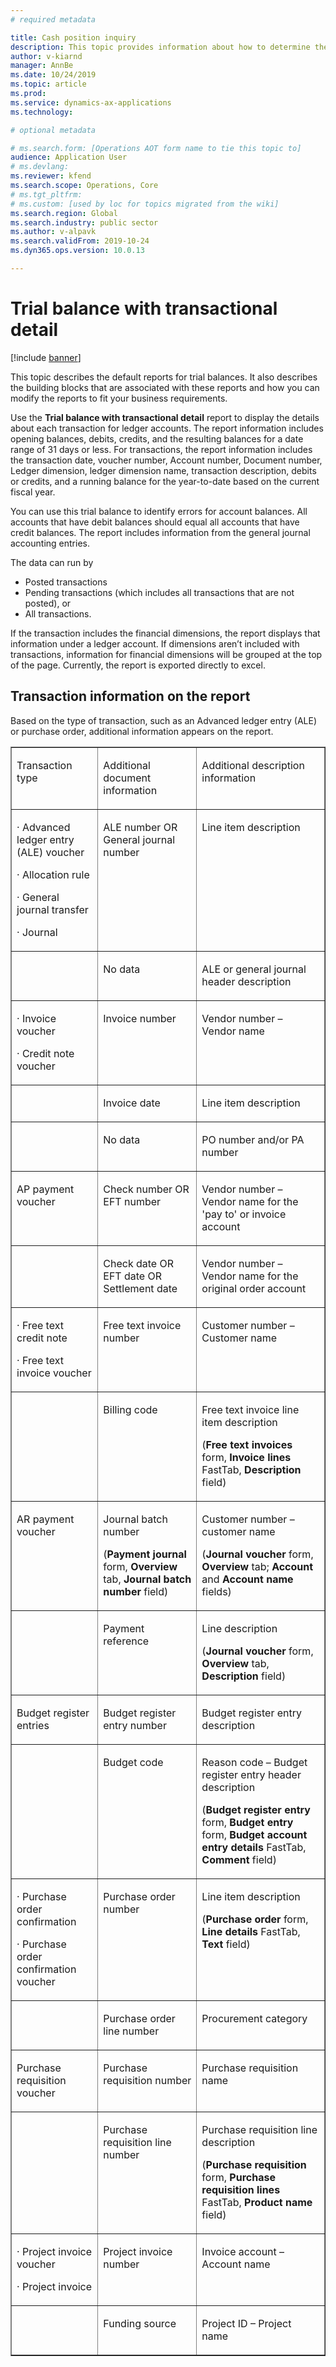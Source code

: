 ```yaml
---
# required metadata

title: Cash position inquiry
description: This topic provides information about how to determine the corresponding cash positions for financial dimension sets that contain self-balancing dimensions.
author: v-kiarnd
manager: AnnBe
ms.date: 10/24/2019
ms.topic: article
ms.prod: 
ms.service: dynamics-ax-applications
ms.technology: 

# optional metadata

# ms.search.form: [Operations AOT form name to tie this topic to]
audience: Application User
# ms.devlang: 
ms.reviewer: kfend
ms.search.scope: Operations, Core 
# ms.tgt_pltfrm: 
# ms.custom: [used by loc for topics migrated from the wiki]
ms.search.region: Global
ms.search.industry: public sector
ms.author: v-alpavk
ms.search.validFrom: 2019-10-24
ms.dyn365.ops.version: 10.0.13

---
```


# Trial balance with transactional detail

[!include [banner](../includes/banner.md)]

This topic describes the default reports for trial balances. It also describes the building blocks that are associated with these reports and how you can modify the reports to fit your business requirements.

Use the **Trial balance with transactional detail** report to display the details about each transaction for ledger accounts. The report information includes opening balances, debits, credits, and the resulting balances for a date range of 31 days or less. For transactions, the report information includes the transaction date, voucher number, Account number, Document number, Ledger dimension, ledger dimension name, transaction description, debits or credits, and a running balance for the year-to-date based on the current fiscal year.

You can use this trial balance to identify errors for account balances. All accounts that have debit balances should equal all accounts that have credit balances. The report includes information from the general journal accounting entries.

The data can run by

- Posted transactions
- Pending transactions (which includes all transactions that are not posted), or 
- All transactions. 

If the transaction includes the financial dimensions, the report displays that information under a ledger account. If dimensions aren’t included with transactions, information for financial dimensions will be grouped at the top of the page. 
Currently, the report is exported directly to excel. 
## Transaction information on the report
Based on the type of transaction, such as an Advanced ledger entry (ALE) or purchase order, additional information appears on the report.

<table  border="1" cellspacing="0" cellpadding="0" > 
<tbody>
<tr>
 <td  valign="top" ><p>Transaction type</p></td>
 <td  valign="top" ><p>Additional document information</p></td>
 <td  valign="top" ><p>Additional description information</p></td>
 </tr>

 <tr>
 <td  valign="top" ><p>· Advanced ledger entry (ALE) voucher</p>

<p>· Allocation rule</p>

<p>· General journal transfer</p>

<p>· Journal</p></td>
 <td  valign="top" ><p>ALE number OR General journal number</p></td>
 <td  valign="top" ><p>Line item description</p></td>
 </tr>

 <tr>
 <td  valign="top" ><p> </p></td>
 <td  valign="top" ><p>No data</p></td>
 <td  valign="top" ><p>ALE or general journal header description</p></td>
 </tr>

 <tr>
 <td  valign="top" ><p>· Invoice voucher</p>

<p>· Credit note voucher</p></td>
 <td  valign="top" ><p>Invoice number</p></td>
 <td  valign="top" ><p>Vendor number – Vendor name</p></td>
 </tr>

 <tr>
 <td  valign="top" ><p> </p></td>
 <td  valign="top" ><p>Invoice date</p></td>
 <td  valign="top" ><p>Line item description</p></td>
 </tr>

 <tr>
 <td  valign="top" ><p> </p></td>
 <td  valign="top" ><p>No data</p></td>
 <td  valign="top" ><p>PO number and/or PA number</p></td>
 </tr>

 <tr>
 <td  valign="top" ><p>AP payment voucher</p></td>
 <td  valign="top" ><p>Check number OR EFT number</p></td>
 <td  valign="top" ><p>Vendor number – Vendor name for the 'pay to' or invoice account</p></td>
 </tr>

 <tr>
 <td  valign="top" ><p> </p></td>
 <td  valign="top" ><p>Check date OR EFT date OR Settlement date</p></td>
 <td  valign="top" ><p>Vendor number – Vendor name for the original order account</p></td>
 </tr>

 <tr>
 <td  valign="top" ><p>· Free text credit note</p>

<p>· Free text invoice voucher</p></td>
 <td  valign="top" ><p>Free text invoice number</p></td>
 <td  valign="top" ><p>Customer number – Customer name</p></td>
 </tr>

 <tr>
 <td  valign="top" ><p> </p></td>
 <td  valign="top" ><p>Billing code</p></td>
 <td  valign="top" ><p>Free text invoice line item description</p>

<p>(<strong>Free text invoices</strong> form, <strong>Invoice lines</strong> FastTab, <strong>Description</strong> field)</p></td>
 </tr>

 <tr>
 <td  valign="top" ><p>AR payment voucher</p></td>
 <td  valign="top" ><p>Journal batch number</p>

<p>(<strong>Payment journal</strong> form, <strong>Overview</strong> tab, <strong>Journal batch number</strong> field)</p></td>
 <td  valign="top" ><p>Customer number – customer name</p>

<p>(<strong>Journal voucher</strong> form, <strong>Overview</strong> tab; <strong>Account</strong> and <strong>Account name</strong> fields)</p></td>
 </tr>

 <tr>
 <td  valign="top" ><p> </p></td>
 <td  valign="top" ><p>Payment reference</p></td>
 <td  valign="top" ><p>Line description</p>

<p>(<strong>Journal voucher</strong> form, <strong>Overview</strong> tab, <strong>Description</strong> field)</p></td>
 </tr>

 <tr>
 <td  valign="top" ><p>Budget register entries</p></td>
 <td  valign="top" ><p>Budget register entry number</p></td>
 <td  valign="top" ><p>Budget register entry description</p></td>
 </tr>

 <tr>
 <td  valign="top" ><p> </p></td>
 <td  valign="top" ><p>Budget code</p></td>
 <td  valign="top" ><p>Reason code – Budget register entry header description</p>

<p>(<strong>Budget register entry</strong> form, <strong>Budget entry</strong> form, <strong>Budget account entry details</strong> FastTab, <strong>Comment</strong> field)</p></td>
 </tr>

 <tr>
 <td  valign="top" ><p>· Purchase order confirmation</p>

<p>· Purchase order confirmation voucher</p></td>
 <td  valign="top" ><p>Purchase order number</p></td>
 <td  valign="top" ><p>Line item description</p>

<p>(<strong>Purchase order</strong> form, <strong>Line details</strong> FastTab, <strong>Text</strong> field)</p></td>
 </tr>

 <tr>
 <td  valign="top" ><p> </p></td>
 <td  valign="top" ><p>Purchase order line number</p></td>
 <td  valign="top" ><p>Procurement category</p></td>
 </tr>

 <tr>
 <td  valign="top" ><p>Purchase requisition voucher</p></td>
 <td  valign="top" ><p>Purchase requisition number</p></td>
 <td  valign="top" ><p>Purchase requisition name</p></td>
 </tr>

 <tr>
 <td  valign="top" ><p> </p></td>
 <td  valign="top" ><p>Purchase requisition line number</p></td>
 <td  valign="top" ><p>Purchase requisition line description</p>

<p>(<strong>Purchase requisition</strong> form, <strong>Purchase requisition lines</strong> FastTab, <strong>Product name</strong> field)</p></td>
 </tr>

 <tr>
 <td  valign="top" ><p>· Project invoice voucher</p>

<p>· Project invoice</p></td>
 <td  valign="top" ><p>Project invoice number</p></td>
 <td  valign="top" ><p>Invoice account – Account name</p></td>
 </tr>

 <tr>
 <td  valign="top" ><p> </p></td>
 <td  valign="top" ><p>Funding source</p></td>
 <td  valign="top" ><p>Project ID – Project name</p></td>
 </tr>

 </tbody>
</table>
